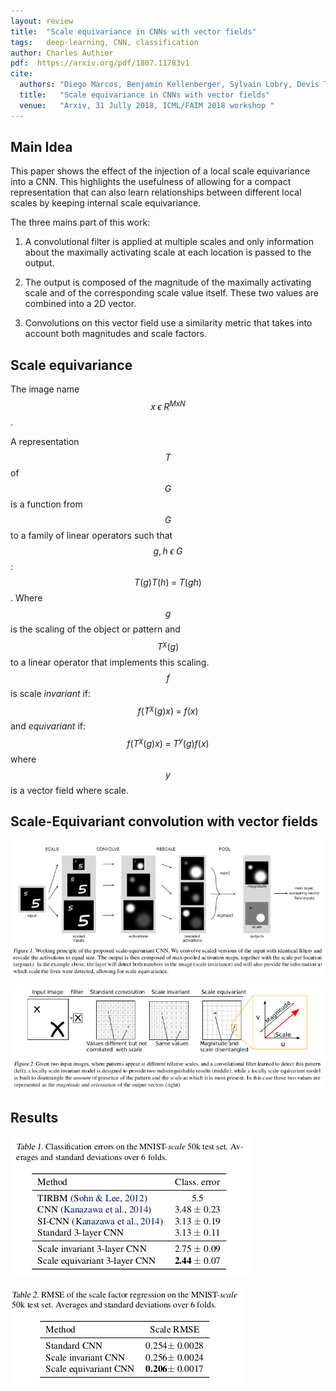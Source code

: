 ```yaml
---
layout: review
title:  "Scale equivariance in CNNs with vector fields"
tags:   deep-learning, CNN, classification
author: Charles Authier
pdf:  https://arxiv.org/pdf/1807.11783v1
cite:
  authors: "Diego Marcos, Benjamin Kellenberger, Sylvain Lobry, Devis Tuia"
  title:   "Scale equivariance in CNNs with vector fields"
  venue:   "Arxiv, 31 Jully 2018, ICML/FAIM 2018 workshop "
---
```


## Main Idea
This paper shows the effect of the injection of a local scale equivariance into a CNN.
This highlights the usefulness of allowing for a compact representation that can also learn relationships between different local scales by keeping internal scale equivariance.

The three mains part of this work:

1. A convolutional filter is applied at multiple scales and only information about the maximally activating scale at each location is passed to the output.

2. The output is composed of the magnitude of the maximally activating scale and of the corresponding scale value itself. These two values are combined into a 2D vector.

3. Convolutions on this vector field use a similarity metric that takes into account both magnitudes and scale factors.


## Scale equivariance
The image name $$x\;\epsilon\;R^{MxN}$$.

A representation $$T$$ of $$G$$ is a function from $$G$$ to a family of linear operators such that $$g,h\;\epsilon\;G$$: $$T(g)T(h)\;=\;T(gh)$$.
Where $$g$$ is the scaling of the object or pattern and $$T^{\chi}(g)$$ to a linear operator that implements this scaling. $$f$$ is scale *invariant* if: $$f(T^{\chi}(g)x)\;=\;f(x)$$ and *equivariant* if: $$f(T^{\chi}(g)x)\;=\;T^{y}(g)f(x)$$ where $$y$$ is a vector field where scale.

## Scale-Equivariant convolution with vector fields

![](/deep-learning/images/ScaleEquivariance/scalee_network.png)

![](/deep-learning/images/ScaleEquivariance/scalee_methode.png)

## Results

![](/deep-learning/images/ScaleEquivariance/scalee_results.png)

![](/deep-learning/images/ScaleEquivariance/scalee_rmse.png)

